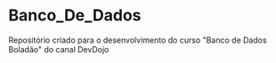 # Banco_De_Dados
 Repositório criado para o desenvolvimento do curso "Banco de Dados Boladão" do canal DevDojo
